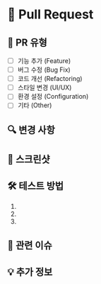 # 🚀 Pull Request

## 📝 PR 유형

- [ ] 기능 추가 (Feature)
- [ ] 버그 수정 (Bug Fix)
- [ ] 코드 개선 (Refactoring)
- [ ] 스타일 변경 (UI/UX)
- [ ] 환경 설정 (Configuration)
- [ ] 기타 (Other)

## 🔍 변경 사항

<!-- 이 PR에서 무엇이 변경되었는지 간략하게 설명해주세요 -->

## 📸 스크린샷

<!-- UI 변경사항이 있다면 스크린샷을 첨부해주세요 -->

## 🛠️ 테스트 방법

<!-- 이 기능을 테스트하는 방법을 설명해주세요 -->

1.
2.
3.

## 🚧 관련 이슈

<!-- 관련 이슈 번호가 있다면 적어주세요 (e.g. #123 또는 ISSUE-123 과 같은 JIRA key) -->

## 💡 추가 정보

<!-- 리뷰어가 알아야 할 추가 정보가 있다면 여기에 적어주세요 -->